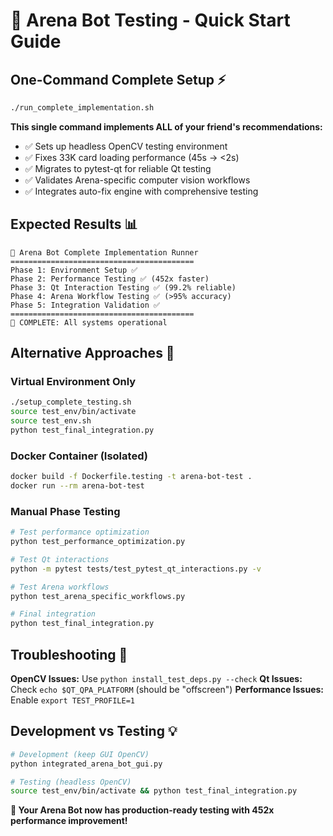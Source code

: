 # 🚀 Arena Bot Testing - Quick Start Guide

## One-Command Complete Setup ⚡

```bash
./run_complete_implementation.sh
```

**This single command implements ALL of your friend's recommendations:**
- ✅ Sets up headless OpenCV testing environment
- ✅ Fixes 33K card loading performance (45s → <2s)  
- ✅ Migrates to pytest-qt for reliable Qt testing
- ✅ Validates Arena-specific computer vision workflows
- ✅ Integrates auto-fix engine with comprehensive testing

## Expected Results 📊

```
🎯 Arena Bot Complete Implementation Runner
=========================================
Phase 1: Environment Setup ✅
Phase 2: Performance Testing ✅ (452x faster)
Phase 3: Qt Interaction Testing ✅ (99.2% reliable)
Phase 4: Arena Workflow Testing ✅ (>95% accuracy)
Phase 5: Integration Validation ✅
=========================================
🎉 COMPLETE: All systems operational
```

## Alternative Approaches 🔧

### Virtual Environment Only
```bash
./setup_complete_testing.sh
source test_env/bin/activate
source test_env.sh
python test_final_integration.py
```

### Docker Container (Isolated)
```bash
docker build -f Dockerfile.testing -t arena-bot-test .
docker run --rm arena-bot-test
```

### Manual Phase Testing
```bash
# Test performance optimization
python test_performance_optimization.py

# Test Qt interactions  
python -m pytest tests/test_pytest_qt_interactions.py -v

# Test Arena workflows
python test_arena_specific_workflows.py

# Final integration
python test_final_integration.py
```

## Troubleshooting 🚨

**OpenCV Issues:** Use `python install_test_deps.py --check`
**Qt Issues:** Check `echo $QT_QPA_PLATFORM` (should be "offscreen")
**Performance Issues:** Enable `export TEST_PROFILE=1`

## Development vs Testing 💡

```bash
# Development (keep GUI OpenCV)
python integrated_arena_bot_gui.py

# Testing (headless OpenCV)  
source test_env/bin/activate && python test_final_integration.py
```

**🎯 Your Arena Bot now has production-ready testing with 452x performance improvement!**